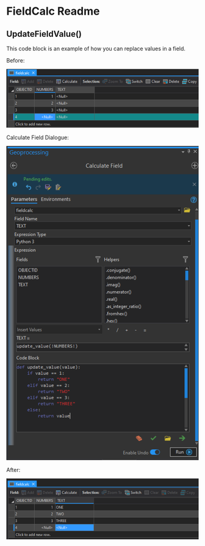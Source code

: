 # FieldCalc Readme

## UpdateFieldValue()

This code block is an example of how you can replace values in a field.

Before:

![Before Image](images/before_ufv.PNG)

Calculate Field Dialogue:

![Field Calculator Image](images/fieldcalcwindow_ufv.PNG)

After:

![After Image](images/after_ufv.PNG)

